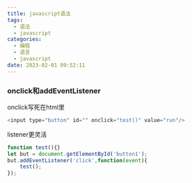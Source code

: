```yaml
---
title: javascript语法
tags:
  - 语法
  - javascript
categories:
  - 编程
  - 语言
  - javascript
date: 2023-02-01 09:52:11
---
```


### onclick和addEventListener

onclick写死在html里

```javascript
<input type="button" id="" onclick="test()" value="run"/>
```

listener更灵活

```javascript
function test(){}
let but = document.getElementById('button1');
but.addEventListener('click',function(event){
    test();
});
```

